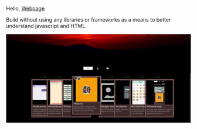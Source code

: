 Hello, [Webpage](https://seegg.github.io)

Build without using any libraries or frameworks as a means to better understand javascript and HTML.

![screen shot](./public/images/sshot.png)
